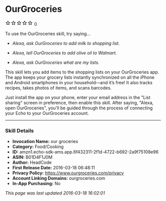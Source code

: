 # OurGroceries
![0 stars](../../../images/ic_star_border_black_18dp_1x.png)![0 stars](../../../images/ic_star_border_black_18dp_1x.png)![0 stars](../../../images/ic_star_border_black_18dp_1x.png)![0 stars](../../../images/ic_star_border_black_18dp_1x.png)![0 stars](../../../images/ic_star_border_black_18dp_1x.png) 0

To use the OurGroceries skill, try saying...

* *Alexa, ask OurGroceries to add milk to shopping list.*

* *Alexa, tell OurGroceries to add olive oil to Walmart.*

* *Alexa, ask OurGroceries what are my lists.*

This skill lets you add items to the shopping lists on your OurGroceries app. The app keeps your grocery lists instantly synchronized on all the iPhone and Android smartphones in your household—and it’s free! It also tracks recipes, takes photos of items, and scans barcodes.

Just install the app on your phone, enter your email address in the "List sharing" screen in preference, then enable this skill. After saying, "Alexa, open OurGroceries", you'll be guided through the process of connecting your Echo to your OurGroceries account.

***

### Skill Details

* **Invocation Name:** our groceries
* **Category:** Food/Cooking
* **ID:** amzn1.echo-sdk-ams.app.6f432311-2f1d-4722-b692-2a9f75108e96
* **ASIN:** B01D4F1J0M
* **Author:** HeadCode
* **First Release Date:** 2016-03-18 06:48:11
* **Privacy Policy:** https://www.ourgroceries.com/privacy
* **Account Linking Domains:** ourgroceries.com
* **In-App Purchasing:** No

*This page was last updated 2016-03-18 16:02:01*
